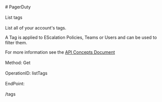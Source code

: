 <br>#     PagerDuty</br>
<br>List tags</br>
<br>List all of your account's tags.

A Tag is applied to EScalation Policies, Teams or Users and can be used to filter them.

For more information see the [API Concepts Document](../../docs/CONCEPTS.md#tags)
</br>
<br>Method: Get</br>
<br>OperationID: listTags</br>
<br>EndPoint:</br>
<br>/tags</br>
